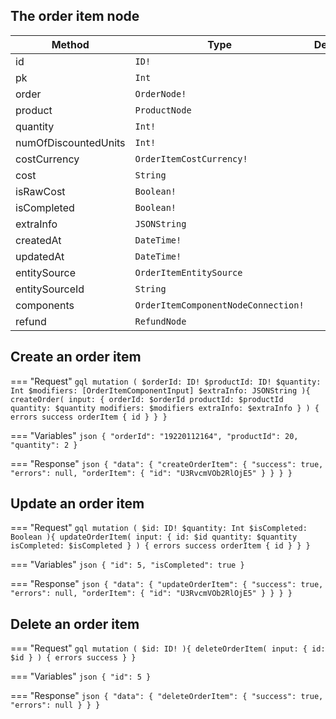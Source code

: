 ## The order item node

| Method               | Type                                | Description |
| -------------------- | ----------------------------------- | ----------- |
| id                   | `ID!`                               |
| pk                   | `Int`                               |
| order                | `OrderNode!`                        |
| product              | `ProductNode`                       |
| quantity             | `Int!`                              |
| numOfDiscountedUnits | `Int!`                              |
| costCurrency         | `OrderItemCostCurrency!`            |
| cost                 | `String`                            |
| isRawCost            | `Boolean!`                          |
| isCompleted          | `Boolean!`                          |
| extraInfo            | `JSONString`                        |
| createdAt            | `DateTime!`                         |
| updatedAt            | `DateTime!`                         |
| entitySource         | `OrderItemEntitySource`             |
| entitySourceId       | `String`                            |
| components           | `OrderItemComponentNodeConnection!` |
| refund               | `RefundNode`                        |

## Create an order item

=== "Request"
    ```gql
    mutation (
      $orderId: ID!
      $productId: ID!
      $quantity: Int
      $modifiers: [OrderItemComponentInput]
      $extraInfo: JSONString
    ){
      createOrder(
        input: {
          orderId: $orderId
          productId: $productId
          quantity: $quantity
          modifiers: $modifiers
          extraInfo: $extraInfo
        }
      ) {
        errors
        success
        orderItem {
          id
        }
      }
    }
    ```

=== "Variables"
    ```json
    {
      "orderId": "19220112164",
      "productId": 20,
      "quantity": 2
    }
    ```

=== "Response"
    ```json
    {
        "data": {
            "createOrderItem": {
                "success": true,
                "errors": null,
                "orderItem": {
                  "id": "U3RvcmVOb2RlOjE5"
                }
            }
        }
    }
    ```


## Update an order item

=== "Request"
    ```gql
    mutation (
      $id: ID!
      $quantity: Int
      $isCompleted: Boolean
    ){
      updateOrderItem(
        input: {
          id: $id
          quantity: $quantity
          isCompleted: $isCompleted
        }
      ) {
        errors
        success
        orderItem {
          id
        }
      }
    }
    ```

=== "Variables"
    ```json
    {
      "id": 5,
      "isCompleted": true
    }
    ```

=== "Response"
    ```json
    {
        "data": {
            "updateOrderItem": {
                "success": true,
                "errors": null,
                "orderItem": {
                  "id": "U3RvcmVOb2RlOjE5"
                }
            }
        }
    }
    ```


## Delete an order item

=== "Request"
    ```gql
    mutation (
      $id: ID!
    ){
      deleteOrderItem(
        input: {
          id: $id
        }
      ) {
        errors
        success
      }
    }
    ```

=== "Variables"
    ```json
    {
      "id": 5
    }
    ```

=== "Response"
    ```json
    {
        "data": {
            "deleteOrderItem": {
                "success": true,
                "errors": null
            }
        }
    }
    ```
